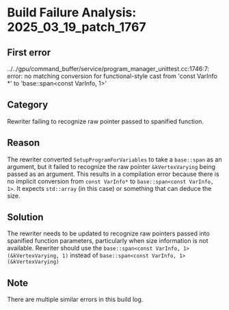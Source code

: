 # Build Failure Analysis: 2025_03_19_patch_1767

## First error

../../gpu/command_buffer/service/program_manager_unittest.cc:1746:7: error: no matching conversion for functional-style cast from 'const VarInfo *' to 'base::span<const VarInfo, 1>'

## Category
Rewriter failing to recognize raw pointer passed to spanified function.

## Reason
The rewriter converted `SetupProgramForVariables` to take a `base::span` as an argument, but it failed to recognize the raw pointer `&kVertexVarying` being passed as an argument. This results in a compilation error because there is no implicit conversion from `const VarInfo*` to `base::span<const VarInfo, 1>`. It expects `std::array` (in this case) or something that can deduce the size.

## Solution
The rewriter needs to be updated to recognize raw pointers passed into spanified function parameters, particularly when size information is not available. Rewriter should use the `base::span<const VarInfo, 1>(&kVertexVarying, 1)` instead of `base::span<const VarInfo, 1>(&kVertexVarying)`

## Note
There are multiple similar errors in this build log.